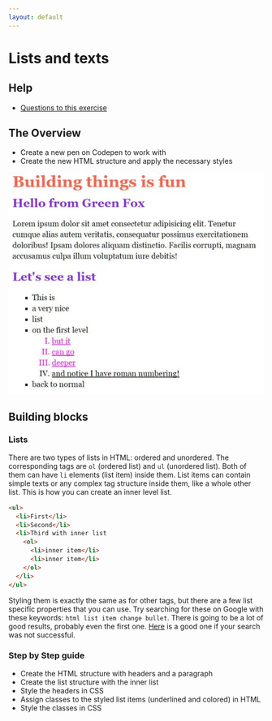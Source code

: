 ```yaml
---
layout: default
---
```

# Lists and texts

## Help

- [Questions to this exercise](http://askbot.greenfox.academy/questions/scope:all/sort:activity-desc/tags:complicatedform,listsandtexts/page:1/)

## The Overview

- Create a new pen on Codepen to work with
- Create the new HTML structure and apply the necessary styles

![lists and texts](assets/04.png)

## Building blocks

### Lists

There are two types of lists in HTML: ordered and unordered. The corresponding tags are `ol` (ordered list) and `ul` (unordered list). Both of them can have `li` elements (list item) inside them. List items can contain simple texts or any complex tag structure inside them, like a whole other list. This is how you can create an inner level list.

```html
<ul>
  <li>First</li>
  <li>Second</li>
  <li>Third with inner list
    <ol>
      <li>inner item</li>
      <li>inner item</li>
    </ol>
  </li>
</ul>
```

Styling them is exactly the same as for other tags, but there are a few list specific properties that you can use. Try searching for these on Google with these keywords: `html list item change bullet`. There is going to be a lot of good results, probably even the first one. [Here](https://developer.mozilla.org/en-US/docs/Learn/CSS/Styling_text/Styling_lists) is a good one if your search was not successful.

### Step by Step guide

- Create the HTML structure with headers and a paragraph
- Create the list structure with the inner list
- Style the headers in CSS
- Assign classes to the styled list items (underlined and colored) in HTML
- Style the classes in CSS
